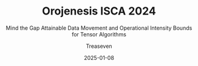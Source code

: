 ---
layout:     post
title:      Orojenesis ISCA 2024
subtitle:   Mind the Gap Attainable Data Movement and Operational Intensity Bounds for Tensor Algorithms
date:       2025-01-08
author:     Treaseven
header-img: img/bg20.jpg
catalog: true
tags:
    - Deep Learning
    - Adaptive Systems
    - Program Auto-tuning
---